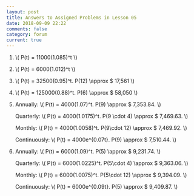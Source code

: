 ```yaml
---
layout: post
title: Answers to Assigned Problems in Lesson 05
date: 2018-09-09 22:22
comments: false
category: forum
current: true
---
```


1. \\( P(t) = 11000(1.085)^t \\)
2. \\( P(t) = 6000(1.012)^t \\)
3. \\( P(t) = 32500(0.95)^t. P(12) \approx \$ 17,561 \\)
4. \\( P(t) = 125000(0.88)^t.  P(6) \approx \$ 58,050 \\)
5. 
    Annually: \\( P(t) = 4000(1.07)^t. P(9) \approx \$ 7,353.84. \\)

    Quarterly: \\( P(t) = 4000(1.0175)^t.  P(9 \cdot 4) \approx \$ 7,469.63. \\)

    Monthly: \\( P(t) = 4000(1.0058)^t. P(9\cdot 12) \approx \$ 7,469.92. \\)
    
    Continuously: \\( P(t) = 4000e^{0.07t}. P(9) \approx \$ 7,510.44. \\)

6.
    Annually: \\( P(t) = 6000(1.09)^t. P(5) \approx \$ 9,231.74. \\)

    Quarterly: \\( P(t) = 6000(1.0225)^t. P(5\cdot 4) \approx \$ 9,363.06. \\)

    Monthly: \\( P(t) = 6000(1.0075)^t. P(5\cdot 12) \approx \$ 9,394.09. \\)

    Continuously: \\( P(t) = 6000e^{0.09t}. P(5) \approx \$ 9,409.87. \\)